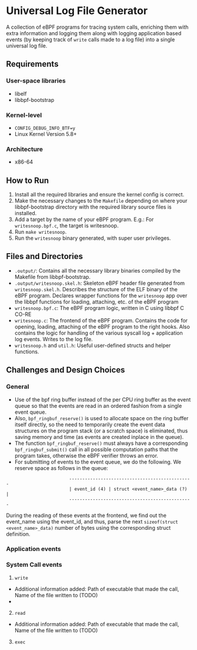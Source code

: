 # Universal Log File Generator

A collection of eBPF programs for tracing system calls, enriching them with extra information and logging them along with logging application based events (by keeping track of `write` calls made to a log file) into a single universal log file.

## Requirements
### User-space libraries
- libelf
- libbpf-bootstrap
### Kernel-level
- `CONFIG_DEBUG_INFO_BTF=y`
- Linux Kernel Version 5.8+
### Architecture
- x86-64

## How to Run
1. Install all the required libraries and ensure the kernel config is correct.
2. Make the necessary changes to the `Makefile` depending on where your libbpf-bootstrap directory with the required library source files is installed.
3. Add a target by the name of your eBPF program. E.g.: For `writesnoop.bpf.c`, the target is writesnoop.
4. Run `make writesnoop`.
5. Run the `writesnoop` binary generated, with super user privileges.

## Files and Directories
- `.output/`: Contains all the necessary library binaries compiled by the Makefile from libbpf-bootstrap.
- `.output/writesnoop.skel.h`: Skeleton eBPF header file generated from `writesnoop.skel.h`. Describes the structure of the ELF binary of the eBPF program. Declares wrapper functions for the `writesnoop` app over the libbpf functions for loading, attaching, etc. of the eBPF program
- `writesnoop.bpf.c`: The eBPF program logic, written in C using libbpf C CO-RE
- `writesnoop.c`: The frontend of the eBPF program. Contains the code for opening, loading, attaching of the eBPF program to the right hooks. Also contains the logic for handling of the various syscall log + application log events. Writes to the log file.
- `writesnoop.h` and `util.h`: Useful user-defined structs and helper functions.

## Challenges and Design Choices

### General

- Use of the bpf ring buffer instead of the per CPU ring buffer as the event queue so that the events are read in an ordered fashion from a single event queue.
- Also, `bpf_ringbuf_reserve()` is used to allocate space on the ring buffer itself directly, so the need to temporarily create the event data structures on the program stack (or a scratch space) is eliminated, thus saving memory and time (as events are created inplace in the queue).
- The function `bpf_ringbuf_reserve()` must always have a corresponding `bpf_ringbuf_submit()` call in all possible computation paths that the program takes, otherwise the eBPF verifier throws an error.
- For submitting of events to the event queue, we do the following. We reserve space as follows in the queue:
```
                        -----------------------------------------------
                        | event_id (4) | struct <event_name>_data (?) |
                        -----------------------------------------------
```
During the reading of these events at the frontend, we find out the event_name using the event_id, and thus, parse the next `sizeof(struct <event_name>_data)` number of bytes using the corresponding struct definition.

### Application events

### System Call events

1. `write`
- Additional information added: Path of executable that made the call, Name of the file written to (TODO)
- 
2. `read`
- Additional information added: Path of executable that made the call, Name of the file written to (TODO)
3. `exec`